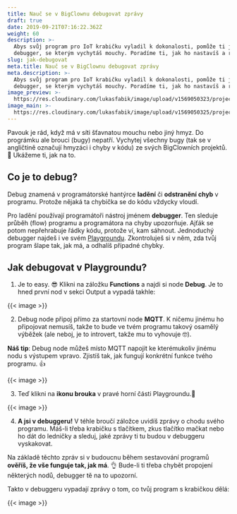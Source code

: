 ```yaml
---
title: Nauč se v BigClownu debugovat zprávy
draft: true
date: 2019-09-21T07:16:22.362Z
weight: 60
description: >-
  Abys svůj program pro IoT krabičku vyladil k dokonalosti, pomůže ti jednoduchý
  debugger, se kterým vychytáš mouchy. Poradíme ti, jak ho nastavíš a rozjedeš.
slug: jak-debugovat
meta.title: Nauč se v BigClownu debugovat zprávy
meta.description: >-
  Abys svůj program pro IoT krabičku vyladil k dokonalosti, pomůže ti jednoduchý
  debugger, se kterým vychytáš mouchy. Poradíme ti, jak ho nastavíš a rozjedeš.
image_preview: >-
  https://res.cloudinary.com/lukasfabik/image/upload/v1569050323/projects/learn-to-debug-messages-in-bigclown/image1.png
image_main: >-
  https://res.cloudinary.com/lukasfabik/image/upload/v1569050325/projects/learn-to-debug-messages-in-bigclown/image3.png
---
```

Pavouk je rád, když má v síti šťavnatou mouchu nebo jiný hmyz. Do prográmku ale brouci (bugy) nepatří. Vychytej všechny bugy (tak se v angličtině označují hmyzáci i chyby v kódu) ze svých BigClowních projektů. 🐞 Ukážeme ti, jak na to.

## Co je to debug?

Debug znamená v programátorské hantýrce **ladění** či **odstranění chyb** v programu. Protože nějaká ta chybička se do kódu vždycky vloudí. 

Pro ladění používají programátoři nástroj jménem **debugger**. Ten sleduje průběh (flow) programu a programátora na chyby upozorňuje. Ajťák se potom nepřehrabuje řádky kódu, protože ví, kam sáhnout. Jednoduchý debugger najdeš i ve svém [Playgroundu](https://www.bigclown.com/cs/academy/co-je-to-bigclown-playground/). Zkontroluješ si v něm, zda tvůj program šlape tak, jak má, a odhalíš případné chybky.

## Jak debugovat v Playgroundu?

1. Je to easy. 😎 Klikni na záložku **Functions** a najdi si node **Debug**. Je to hned první nod v sekci Output a vypadá takhle:                        

{{< image >}}           

2. Debug node připoj přímo za startovní node **MQTT**. K ničemu jinému ho připojovat nemusíš, takže to bude ve tvém programu takový osamělý výběžek (ale neboj, je to introvert, takže mu to vyhovuje 🤓).

**Náš tip**: Debug node můžeš místo MQTT napojit ke kterémukoliv jinému nodu s výstupem vpravo. Zjistíš tak, jak fungují konkrétní funkce tvého programu. 👍

{{< image >}}  

3. Teď klikni na **ikonu brouka** v pravé horní části Playgroundu.🐞 

{{< image >}}  

4. **A jsi v debuggeru!** V téhle broučí záložce uvidíš zprávy o chodu svého programu. Máš-li třeba krabičku s tlačítkem, zkus tlačítko mačkat nebo ho dát do ledničky a sleduj, jaké zprávy ti tu budou v debuggeru vyskakovat.

Na základě těchto zpráv si v budoucnu během sestavování programů **ověříš, že vše funguje tak, jak má**. 👌 Bude-li ti třeba chybět propojení některých nodů, debugger tě na to upozorní.

Takto v debuggeru vypadají zprávy o tom, co tvůj program s krabičkou dělá:

{{< image >}}
